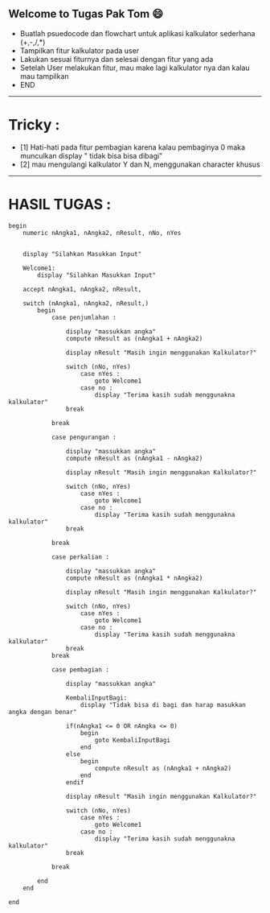 ## Welcome to Tugas Pak Tom :smile:


- Buatlah psuedocode dan flowchart untuk aplikasi kalkulator sederhana (+,-,/,*)
- Tampilkan fitur kalkulator pada user 
- Lakukan sesuai fiturnya dan selesai dengan fitur yang ada
- Setelah User melakukan fitur, mau make lagi kalkulator nya dan kalau mau tampilkan 
- END

---
# Tricky : 
- [1] Hati-hati pada fitur pembagian karena kalau pembaginya 0 maka munculkan display " tidak bisa bisa dibagi"
- [2] mau mengulangi kalkulator Y dan N, menggunakan character khusus 

---

# HASIL TUGAS : 

```
begin 
    numeric nAngka1, nAngka2, nResult, nNo, nYes

    
    display "Silahkan Masukkan Input"

    Welcome1: 
        display "Silahkan Masukkan Input"

    accept nAngka1, nAngka2, nResult, 

    switch (nAngka1, nAngka2, nResult,)
        begin 
            case penjumlahan : 

                display "massukkan angka"
                compute nResult as (nAngka1 + nAngka2) 

                display nResult "Masih ingin menggunakan Kalkulator?"

                switch (nNo, nYes)
                    case nYes : 
                        goto Welcome1
                    case no : 
                        display "Terima kasih sudah menggunakna kalkulator"
                break

            break

            case pengurangan : 

                display "massukkan angka"
                compute nResult as (nAngka1 - nAngka2) 

                display nResult "Masih ingin menggunakan Kalkulator?"

                switch (nNo, nYes)
                    case nYes : 
                        goto Welcome1
                    case no : 
                        display "Terima kasih sudah menggunakna kalkulator"
                break

            break

            case perkalian : 

                display "massukkan angka"
                compute nResult as (nAngka1 * nAngka2) 

                display nResult "Masih ingin menggunakan Kalkulator?"

                switch (nNo, nYes)
                    case nYes : 
                        goto Welcome1
                    case no : 
                        display "Terima kasih sudah menggunakna kalkulator"
                break
            break

            case pembagian : 

                display "massukkan angka"
                
                KembaliInputBagi: 
                    display "Tidak bisa di bagi dan harap masukkan angka dengan benar"

                if(nAngka1 <= 0 OR nAngka <= 0)
                    begin
                        goto KembaliInputBagi                         
                    end
                else
                    begin 
                        compute nResult as (nAngka1 + nAngka2) 
                    end
                endif

                display nResult "Masih ingin menggunakan Kalkulator?"

                switch (nNo, nYes)
                    case nYes : 
                        goto Welcome1
                    case no : 
                        display "Terima kasih sudah menggunakna kalkulator"
                break

            break

        end
    end 

end 
```

<!-- 
## TUGAS 
begin 
    numeric nAngka, nResult,  
    display "Masukkan Input"
    accept nAngka, nResult,  


    switch 
        begin 
            case penjumlahan : 
            case pengurangan : 
            case perkalian : 
            case pembagian : 
        end
    end 

end 

 -->